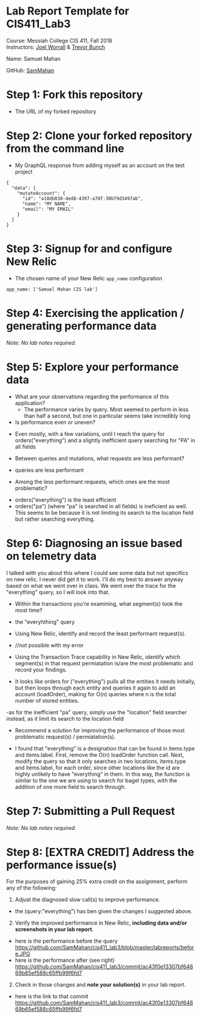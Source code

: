 # Lab Report Template for CIS411_Lab3
Course: Messiah College CIS 411, Fall 2018<br/>
Instructors: [Joel Worrall](https://github.com/tangollama) & [Trevor Bunch](https://github.com/trevordbunch)<br/>

Name: Samuel Mahan<br/>

GitHub: [SamMahan](https://github.com/SamMahan)<br/>

# Step 1: Fork this repository
- The URL of my forked repository

# Step 2: Clone your forked repository from the command line
- My GraphQL response from adding myself as an account on the test project
```
{
  "data": {
    "mutateAccount": {
      "id": "a10db030-ded8-4397-a78f-30b79d3497ab",
      "name": "MY NAME",
      "email": "MY EMAIL"
    }
  }
}
```

# Step 3: Signup for and configure New Relic
- The chosen name of your New Relic ```app_name``` configuration
```
app_name: ['Samuel Mahan CIS lab']
```

# Step 4: Exercising the application / generating performance data

_Note: No lab notes required._

# Step 5: Explore your performance data
* What are your observations regarding the performance of this application? 
  - The performance varies by query. Most seemed to perform in less than half a second, but one in particular seems take incredibly long
* Is performance even or uneven? 
 - Even mostly, with a few variations, until I reach the query for orders("everything") and a slightly inefficient query searching for "PA" in all fields
* Between queries and mutations, what requests are less performant? 
 - queries are less performant
* Among the less performant requests, which ones are the most problematic?
 - orders("everything") is the least efficient
 - orders("pa") (where "pa" is searched in all fields) is ineficient as well. This seems to be because it is not limiting its search 
to the location field but rather searching everything.
# Step 6: Diagnosing an issue based on telemetry data

I talked with you about this where I could see some data but not specifics on new relic. I never did get it to work. I'll do my best
to  answer anyway based on what we went over in class. We went over the trace for the "everything" query, so I will look into that. 

* Within the transactions you're examining, what segment(s) took the most time?
 - the "everyhthing" query
* Using New Relic, identify and record the least performant request(s).
 - //not possible with my error
* Using the Transaction Trace capability in New Relic, identify which segment(s) in that request permiatation is/are the most problematic and record your findings.

 - It looks like orders for ("everything") pulls all the entities it needs initially, but then loops through each entity and queries it again to add an account (loadOrder), making for O(n) queries where n is the total number of stored entities.
 
 -as for the inefficient "pa" query, simply use the "location" field searcher instead, as it limit its search to the location field

* Recommend a solution for improving the performance of those most problematic request(s) / permiatation(s).
 - I found that "everything" is a designation that can be found in items.type and items.label. First, remove the O(n) loadOrder function call. Next, modify the query so that it only searches in two locations, items.type and items.label, for each order, since other locations like the id are highly unlikely to have "everything" in them. In this way, the function is similar to the one we are using to search for bagel types, with the addition of one more field to search through. 


# Step 7: Submitting a Pull Request
_Note: No lab notes required._

# Step 8: [EXTRA CREDIT] Address the performance issue(s)
For the purposes of gaining 25% extra credit on the assignment, perform any of the following:
1. Adjust the diagnosed slow call(s) to improve performance. 
  - the (query:"everything") has ben given the changes I suggested above. 
2. Verify the improved performance in New Relic, **including data and/or screenshots in your lab report**.
 - here is the performance before the query https://github.com/SamMahan/cis411_lab3/blob/master/labreports/before.JPG
 - here is the performance after (see right) https://github.com/SamMahan/cis411_lab3/commit/ac43f0e13307bf64869b65ef588c65ffb99f6fd7
2. Check in those changes and **note your solution(s)** in your lab report.
 - here is the link to that commit https://github.com/SamMahan/cis411_lab3/commit/ac43f0e13307bf64869b65ef588c65ffb99f6fd7
